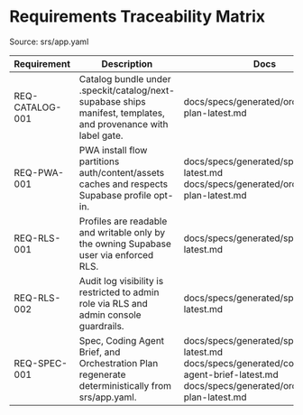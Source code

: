 # Requirements Traceability Matrix

Source: srs/app.yaml

| Requirement | Description | Docs | Tests | Code |
|---|---|---|---|---|
| REQ-CATALOG-001 | Catalog bundle under .speckit/catalog/next-supabase ships manifest, templates, and provenance with label gate. | docs/specs/generated/orchestration-plan-latest.md | tests/spec-artifacts.spec.ts | scripts/catalog/publish.ts<br />.github/workflows/catalog-gate.yml |
| REQ-PWA-001 | PWA install flow partitions auth/content/assets caches and respects Supabase profile opt-in. | docs/specs/generated/spec-latest.md<br />docs/specs/generated/orchestration-plan-latest.md | tests/spec-artifacts.spec.ts | public/sw.ts (consumer responsibility) |
| REQ-RLS-001 | Profiles are readable and writable only by the owning Supabase user via enforced RLS. | docs/specs/generated/spec-latest.md | tests/spec-artifacts.spec.ts | srs/app.yaml<br />supabase/migrations/ (expected in downstream repos) |
| REQ-RLS-002 | Audit log visibility is restricted to admin role via RLS and admin console guardrails. | docs/specs/generated/spec-latest.md | tests/spec-artifacts.spec.ts | srs/app.yaml |
| REQ-SPEC-001 | Spec, Coding Agent Brief, and Orchestration Plan regenerate deterministically from srs/app.yaml. | docs/specs/generated/spec-latest.md<br />docs/specs/generated/coding-agent-brief-latest.md<br />docs/specs/generated/orchestration-plan-latest.md | tests/spec-artifacts.spec.ts | scripts/spec-gen.ts<br />scripts/rtm/build-rtm.ts |
